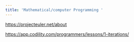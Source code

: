 ```yaml
---
title: 'Mathematical/computer Programming '
---
```


https://projecteuler.net/about

https://app.codility.com/programmers/lessons/1-iterations/
